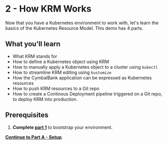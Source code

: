 # 2 - How KRM Works 

Now that you have a Kubernetes environment to work with, let's learn the basics of the Kubernetes Resource Model. This demo has 4 parts.

## What you'll learn  

- What KRM stands for 
- How to define a Kubernetes object using KRM 
- How to manually apply a Kubernetes object to a cluster using `kubectl` 
- How to streamline KRM editing using `kustomize` 
- How the CymbalBank application can be expressed as Kubernetes resources 
- How to push KRM resources to a Git repo 
- How to create a Continous Deployment pipeline triggered on a Git repo, to deploy KRM into production. 

## Prerequisites 

1. **Complete [part 1](/1-setup)** to bootstrap your environment. 


**[Continue to Part A - Setup](partA-setup.md)**. 

